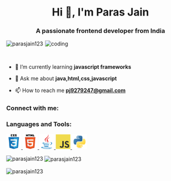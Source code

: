 
<h1 align="center">Hi 👋, I'm Paras Jain</h1>
<h3 align="center">A passionate frontend developer from India</h3>
<img align="right" alt="coding" width="400" src="https://img.freepik.com/free-photo/programmer-scanning-screen-his-smartwatch-with-smartphone-camera_1098-18710.jpg?w=2000">

<p align="left"> <img src="https://komarev.com/ghpvc/?username=parasjain123&label=Profile%20views&color=0e75b6&style=flat" alt="parasjain123" /> </p>

<p align="left"> <a href="https://twitter.com/" target="blank"><img src="https://img.shields.io/twitter/follow/?logo=twitter&style=for-the-badge" alt="" /></a> </p>




- 🌱 I’m currently learning **javascript frameworks**

- 💬 Ask me about **java,html,css,javascript**

- 📫 How to reach me **pj9279247@gmail.com**

<h3 align="left">Connect with me:</h3>
<p align="left">
</p>

<h3 align="left">Languages and Tools:</h3>
<p align="left"> <a href="https://www.w3schools.com/css/" target="_blank" rel="noreferrer"> <img src="https://raw.githubusercontent.com/devicons/devicon/master/icons/css3/css3-original-wordmark.svg" alt="css3" width="40" height="40"/> </a> <a href="https://www.w3.org/html/" target="_blank" rel="noreferrer"> <img src="https://raw.githubusercontent.com/devicons/devicon/master/icons/html5/html5-original-wordmark.svg" alt="html5" width="40" height="40"/> </a> <a href="https://www.java.com" target="_blank" rel="noreferrer"> <img src="https://raw.githubusercontent.com/devicons/devicon/master/icons/java/java-original.svg" alt="java" width="40" height="40"/> </a> <a href="https://developer.mozilla.org/en-US/docs/Web/JavaScript" target="_blank" rel="noreferrer"> <img src="https://raw.githubusercontent.com/devicons/devicon/master/icons/javascript/javascript-original.svg" alt="javascript" width="40" height="40"/> </a> <a href="https://www.python.org" target="_blank" rel="noreferrer"> <img src="https://raw.githubusercontent.com/devicons/devicon/master/icons/python/python-original.svg" alt="python" width="40" height="40"/> </a> </p>

<p><img align="left" src="https://github-readme-stats.vercel.app/api/top-langs?username=parasjain123&show_icons=true&locale=en&layout=compact" alt="parasjain123" /></p>

<p>&nbsp;<img align="center" src="https://github-readme-stats.vercel.app/api?username=parasjain123&show_icons=true&locale=en" alt="parasjain123" /></p>

<p><img align="center" src="https://github-readme-streak-stats.herokuapp.com/?user=parasjain123&" alt="parasjain123" /></p>
